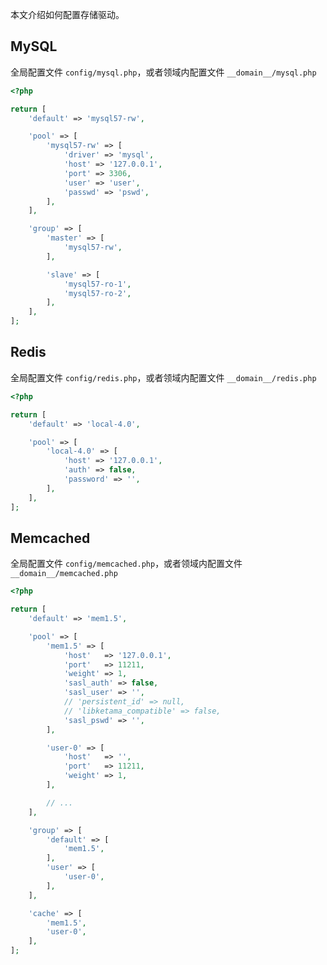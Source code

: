 <!-- toc -->

本文介绍如何配置存储驱动。

## MySQL

全局配置文件 `config/mysql.php`，或者领域内配置文件 `__domain__/mysql.php`

``` php
<?php

return [
    'default' => 'mysql57-rw',

    'pool' => [
        'mysql57-rw' => [
            'driver' => 'mysql',
            'host' => '127.0.0.1',
            'port' => 3306,
            'user' => 'user',
            'passwd' => 'pswd',
        ],
    ],

    'group' => [
        'master' => [
            'mysql57-rw',
        ],

        'slave' => [
            'mysql57-ro-1',
            'mysql57-ro-2',
        ],
    ],
];
```

## Redis

全局配置文件 `config/redis.php`，或者领域内配置文件 `__domain__/redis.php`

``` php
<?php

return [
    'default' => 'local-4.0',

    'pool' => [
        'local-4.0' => [
            'host' => '127.0.0.1',
            'auth' => false,
            'password' => '',
        ],
    ],
];
```

## Memcached 

全局配置文件 `config/memcached.php`，或者领域内配置文件 `__domain__/memcached.php`

``` php
<?php

return [
    'default' => 'mem1.5',

    'pool' => [
        'mem1.5' => [
            'host'   => '127.0.0.1',
            'port'   => 11211,
            'weight' => 1,
            'sasl_auth' => false,
            'sasl_user' => '',
            // 'persistent_id' => null,
            // 'libketama_compatible' => false,
            'sasl_pswd' => '',
        ],

        'user-0' => [
            'host'   => '',
            'port'   => 11211,
            'weight' => 1,
        ],

        // ...
    ],

    'group' => [
        'default' => [
            'mem1.5',
        ],
        'user' => [
            'user-0',
        ],
    ],

    'cache' => [
        'mem1.5',
        'user-0',
    ],
];
```
